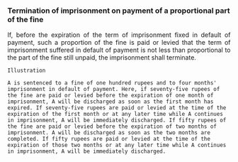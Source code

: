 ### Termination of imprisonment on payment of a proportional part of the fine
<div style="text-align: justify">

If, before the expiration of the term of imprisonment fixed in default of payment, such a proportion of the fine is paid or levied that the term of imprisonment suffered in default of payment is not less than proportional to the part of the fine still unpaid, the imprisonment shall terminate.

</div>

    Illustration

    A is sentenced to a fine of one hundred rupees and to four months' imprisonment in default of payment. Here, if seventy-five rupees of the fine are paid or levied before the expiration of one month of imprisonment, A will be discharged as soon as the first month has expired. If seventy-five rupees are paid or levied at the time of the expiration of the first month or at any later time while A continues in imprisonment, A will be immediately discharged. If fifty rupees of the fine are paid or levied before the expiration of two months of imprisonment. A will be discharged as soon as the two months are completed. If fifty rupees are paid or levied at the time of the expiration of those two months or at any later time while A continues in imprisonment, A will be immediately discharged.
